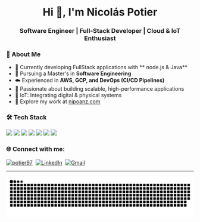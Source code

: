 <h1 align="center">Hi 👋, I'm Nicolás Potier</h1>
<h3 align="center">Software Engineer | Full-Stack Developer | Cloud & IoT Enthusiast</h3>

### 🚀 About Me  
- 🔭 Currently developing FullStack applications with ** node.js & Java**
- 🌱 Pursuing a Master's in **Software Engineering**  
- ☁️ Experienced in **AWS, GCP, and DevOps (CI/CD Pipelines)**
- 🚀 Passionate about building scalable, high-performance applications
- 📡 IoT: Integrating digital & physical systems
- 🔗 Explore my work at [nipoanz.com](https://nipoanz.com)
   
### 🛠️ Tech Stack  
<img src="https://skillicons.dev/icons?i=java,nodejs,python,ts" />
<img src="https://skillicons.dev/icons?i=gcp,aws" />
<img src="https://skillicons.dev/icons?i=angular,next" />
<img src="https://skillicons.dev/icons?i=spring,nest,express,fastapi,flask,gradle" />
<img src="https://skillicons.dev/icons?i=postgres,mysql,sqlite,mongodb" />
<img src="https://skillicons.dev/icons?i=jest,vitest,selenium,cypress" />
 <img src="https://skillicons.dev/icons?i=terraform,docker,kubernetes,nginx,grafana,sentry,arduino,linux" />
 
 
<br>
<h3 align="left">🌐 Connect with me:</h3>
<a href="https://nipoanz.com" target="blank"><img align="center" src="https://skillicons.dev/icons?i=htmx" alt="potier97"/></a>&nbsp;
<a href="https://www.linkedin.com/in/potier97" target="blank"><img align="center" src="https://skillicons.dev/icons?i=linkedin" alt="LinkedIn"/></a>&nbsp;
<a href="mailto:nicolaspotier97@gmail.com" target="blank"><img align="center" src="https://skillicons.dev/icons?i=gmail" alt="Gmail"/></a>&nbsp;
<br>
 
 

----

<p align="center">
  <img  src="https://raw.githubusercontent.com/Elanza-48/Elanza-48/main/resources/img/github-contribution-grid-snake.svg"
    alt="example" />
</p>


